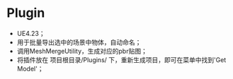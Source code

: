 # Plugin
- UE4.23；
- 用于批量导出选中的场景中物体，自动命名；
- 调用MeshMergeUtility，生成对应的pbr贴图；
- 将插件放在 项目根目录/Plugins/ 下，重新生成项目，即可在菜单中找到'Get Model'；